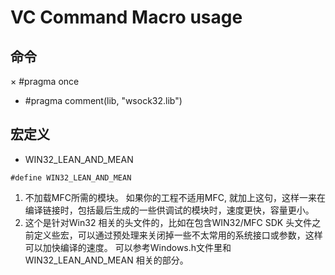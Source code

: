 # VC Command Macro usage

## 命令
× #pragma once

* #pragma comment(lib, "wsock32.lib")

## 宏定义
* WIN32_LEAN_AND_MEAN
```
#define WIN32_LEAN_AND_MEAN
```
1. 不加载MFC所需的模块。 如果你的工程不适用MFC, 就加上这句，这样一来在编译链接时，包括最后生成的一些供调试的模块时，速度更快，容量更小。
2. 这个是针对Win32 相关的头文件的，比如在包含WIN32/MFC SDK 头文件之前定义些宏，可以通过预处理来关闭掉一些不太常用的系统接口或参数，这样可以加快编译的速度。 可以参考Windows.h文件里和 WIN32_LEAN_AND_MEAN 相关的部分。